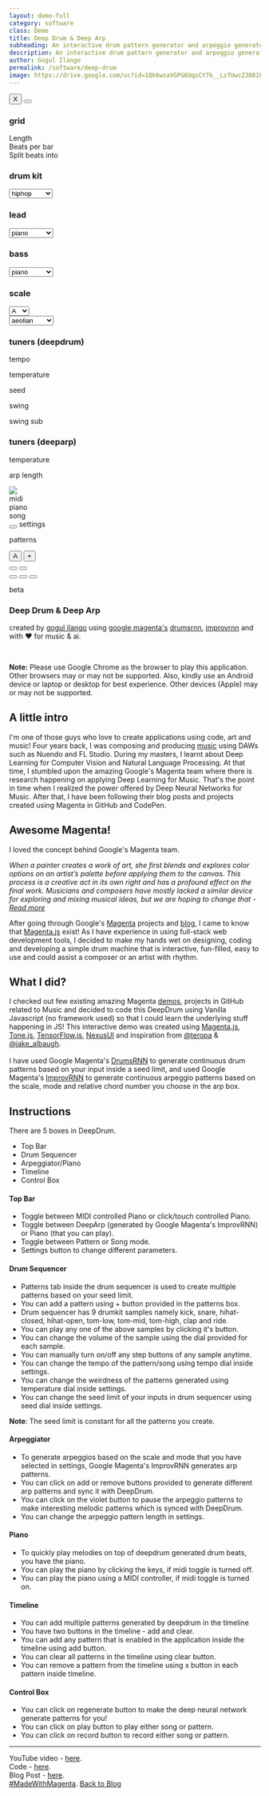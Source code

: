 ```yaml
---
layout: demo-full
category: software
class: Demo
title: Deep Drum & Deep Arp
subheading: An interactive drum pattern generator and arpeggio generator created using Google Magenta's DrumsRNN and ImprovRNN
description: An interactive drum pattern generator and arpeggio generator created using Google Magenta's DrumsRNN and ImprovRNN
author: Gogul Ilango
permalink: /software/deep-drum
image: https://drive.google.com/uc?id=1Qk6wsaVGPG6UqsCY7k__LzfUwcZJD81F
---
```


<div class="deepdrum-container">
	<div class="deepdrum-wrapper">
		<div class="deepdrum-flex">
			<div class="deepdrum-playback deepdrum-flex-items">
				<div class="deepdrum-kit-selector">
					<div id="deepdrum-top-controller" class="deepdrum-playback-controller">
						<div class="deepdrum-modal-settings" id="deepdrum-modal-settings">
							<div class="deepdrum-modal-settings-holder">
								<button id="deepdrum-modal-close" class="deepdrum-modal-close" onclick="closeSettings()">X</button>
								<button id="deepdrum-modal-apply" class="deepdrum-modal-apply" onclick="applySettings()"></button>
								<div class="deepdrum-modal-settings-wrapper">
									<div class="deepdrum-modal-settings-container">
										<h3>grid</h3>
										<div class="deepdrum-settings-box">
										    <div class="deepdrum-settings-flex"><span class="text-settings">Length</span><span id="text-slider-bar-length" class="text-settings-value"></span> <span nexus-ui="slider" id="slider-bar-length"></span></div>
										    <div class="deepdrum-settings-flex"><span class="text-settings">Beats per bar</span><span id="text-slider-beats-per-bar" class="text-settings-value"></span> <span nexus-ui="slider" id="slider-beats-per-bar"></span></div>
										    <div class="deepdrum-settings-flex"><span class="text-settings">Split beats into</span><span id="text-slider-split-beats-into" class="text-settings-value"></span> <span nexus-ui="slider" id="slider-split-beats-into"></span></div>
										</div>
									</div>
								</div>
								<div class="deepdrum-modal-settings-wrapper">
									<div class="deepdrum-modal-settings-container">
										<h3>drum kit</h3>
										<div class="deepdrum-settings-box">
										    <select id="deepdrum-kit" class="deepdrum-select" onchange="updateKit(this.id)">
										    	<option value="analog">analog</option>
										    	<option value="electronic">electronic</option>
										    	<option value="hiphop" selected>hiphop</option>
										    	<option value="percussion">percussion</option>
										    </select>
										</div>
									</div>
								</div>
								<div class="deepdrum-modal-settings-wrapper">
									<div class="deepdrum-modal-settings-container">
										<h3>lead</h3>
										<div class="deepdrum-settings-box">
										    <select id="deepdrum-select-synth" class="deepdrum-select" onchange="updateSynthLead(this.id)">
										    	<option value="mono">monosynth</option>
										    	<option value="poly">polysynth</option>
										    	<option value="fat">fatsynth</option>
										    	<option value="piano" selected>piano</option>
										    	<option value="guitar">guitar</option>
										    </select>
										</div>
									</div>
								</div>
								<div class="deepdrum-modal-settings-wrapper">
									<div class="deepdrum-modal-settings-container">
										<h3>bass</h3>
										<div class="deepdrum-settings-box">
										    <select id="deepdrum-select-synth-bass" class="deepdrum-select" onchange="updateSynthBass(this.id)">
										    	<option value="mono">monosynth</option>
										    	<option value="poly">polysynth</option>
										    	<option value="fat">fatsynth</option>
										    	<option value="piano" selected>piano</option>
										    </select>
										</div>
									</div>
								</div>
								<div class="deepdrum-modal-settings-wrapper">
									<div class="deepdrum-modal-settings-container">
										<h3>scale</h3>
										<div class="deepdrum-settings-box" id="deepdrum-box-select-scale">
											<select id="deepdrum-select-scale" class="deepdrum-select" onchange="updateScale(this.id)">
										    	<option value="C">C</option>
										    	<option value="C#">C#</option>
										    	<option value="D">D</option>
										    	<option value="D#">D#</option>
										    	<option value="E">E</option>
										    	<option value="F">F</option>
										    	<option value="F#">F#</option>
										    	<option value="G">G</option>
										    	<option value="G#">G#</option>
										    	<option value="A" selected>A</option>
										    	<option value="A#">A#</option>
										    	<option value="B">B</option>
										    </select>
										</div>
										<div class="deepdrum-settings-box" id="deepdrum-box-select-mode">
											<select id="deepdrum-select-mode" class="deepdrum-select" onchange="updateMode(this.id)">
										    	<option value="ionian">ionian</option>
										    	<option value="dorian">dorian</option>
										    	<option value="phrygian">phrygian</option>
										    	<option value="lydian">lydian</option>
										    	<option value="myxolydian">myxolydian</option>
										    	<option value="aeolian" selected>aeolian</option>
										    	<option value="locrian">locrian</option>
										    </select>
										</div>
									</div>
								</div>
								<div class="deepdrum-modal-settings-wrapper">
									<div class="deepdrum-modal-settings-container">
									<h3>tuners (deepdrum)</h3>
										<div class="deepdrum-playback-control">
											<div class="deepdrum-playback-controller">
												<div class="deepdrum-control-box">
													<span nexus-ui="dial" id="dial-tempo"></span>
												    <p id="text-tempo" class="text-property">tempo</p>
												</div>
												<div class="deepdrum-control-box">
													<span nexus-ui="dial" id="dial-temperature-drum"></span>
												    <p id="text-temperature-drum" class="text-property">temperature</p>
												</div>
												<div class="deepdrum-control-box">
													<span nexus-ui="dial" id="dial-seed"></span>
												    <p id="text-seed" class="text-property">seed</p>
												</div>
												<div class="deepdrum-control-box">
													<span nexus-ui="dial" id="dial-swing"></span>
												    <p id="text-swing" class="text-property">swing</p>
												</div>
												<div class="deepdrum-control-box">
													<span nexus-ui="dial" id="dial-swing-sub"></span>
												    <p id="text-swing-sub" class="text-property">swing sub</p>
												</div>
											</div>
										</div>
									</div>
								</div>
								<div class="deepdrum-modal-settings-wrapper">
									<div class="deepdrum-modal-settings-container">
									<h3>tuners (deeparp)</h3>
										<div class="deepdrum-playback-control">
											<div class="deepdrum-playback-controller">
												<div class="deepdrum-control-box">
													<span nexus-ui="dial" id="dial-temperature-arp"></span>
												    <p id="text-temperature-arp" class="text-property">temperature</p>
												</div>
												<div class="deepdrum-control-box hide-box" id="box-dial-arp-length">
													<span nexus-ui="dial" id="dial-arp-length"></span>
												    <p id="text-arp-length" class="text-property">arp length</p>
												</div>
											</div>
										</div>
									</div>
								</div>
							</div>
						</div>
						<div class="deepdrum-top-control-box">
							<img src="/images/live-demo/deepdrum/avengers.png" class="avengers-logo" />
						</div>
						<div class="deepdrum-top-control-box">
							<span nexus-ui="toggle" id="toggle-midi"></span>
							<span class="text-description">midi</span>	
						</div>
						<div class="deepdrum-top-control-box">
							<span nexus-ui="radiobutton" id="radio-melody" style="margin-bottom: 5px !important;"></span>
							<span class="text-description" id="text-melody">piano</span>	
						</div>
						<div class="deepdrum-top-control-box">
							<span nexus-ui="toggle" id="toggle-play-mode"></span>
							<span class="text-description" id="text-play-mode">song</span>	
						</div>
						<div class="deepdrum-top-control-box">
							<button id="deepdrum-settings" class="deepdrum-settings" onclick="showSettings(this.id)"></button>
							<span class="text-description">settings</span>	
						</div>
					</div>
				</div>
				<div class="hide-box deepdrum-pattern-tag" id="deepdrum-pattern-tag">
					<div id="deepdrum-tag-holder" class="deepdrum-tag-holder">
						<p class="deepdrum-tag-text">patterns</p>
						<button id="btn-tag-a" class="btns-tag" onclick="enableTag(this.id)">A</button>
						<button id="btn-tag-plus" class="btns-tag-plus" onclick="addTag(this.id)">+</button>
					</div>
				</div>
				<div class="deepdrum-step-sequencer">
					<div id="deepdrum-drum-container" class="deepdrum-instrument-container">
					</div>
				</div>
				<div class="deepdrum-playback-control deepdrum-arp-box-wrapper" id="deepdrum-arp-box-wrapper">
					<div class="hide-box deepdrum-piano-box" id="deepdrum-piano-box">
						<div class="deepdrum-piano" id="deepdrum-piano"></div>
					</div>
					<div class="hide-box deepdrum-arp-box" id="deepdrum-arp-box"></div>
					<div class="hide-box deepdrum-gpad-box" id="deepdrum-gpad-box"></div>
				</div>
				<div class="deepdrum-timeline-container animated" id="deepdrum-timeline-container">
					<div class="deepdrum-timeline" id="deepdrum-timeline">
						<div id="deepdrum-timeline-indicator" class="deepdrum-timeline-indicator"></div>
						<button id="deepdrum-timeline-add" class="deepdrum-timeline-add animated jello infinite" onclick="addPatternInTimeline(this.id)"></button>
						<button id="deepdrum-timeline-clear" class="deepdrum-timeline-clear" onclick="clearPatternInTimeline()"></button>
					</div>
				</div>
				<div class="deepdrum-buttons-controller">
					<button id="deepdrum-regenerate" class="deepdrum-regenerate" onclick="predictSequence(this.id)" title="Regenerate!"></button>
					<button id="deepdrum-play" class="deepdrum-play" onclick="playDeepDrum(this.id)" title="Play!"></button>
					<button id="deepdrum-record" class="deepdrum-record" onclick="downloadPattern(this.id)" title="Record!"></button>
				</div>
				<p class='deepdrum-beta'>beta</p>
				</div>
			</div>
		</div>
		<div id="deepdrum-snackbar" class="deepdrum-snackbar"></div>
	</div>
<div class="deepdrum-content-container">
	<div class="deepdrum-content">
		<div>
			<h3>Deep Drum & Deep Arp</h3>
			<p class="text-create">created by <a href="https://gogul09.github.io/about" target="_blank">gogul ilango</a> using <a href="https://magenta.tensorflow.org/demos/community/" target="_blank">google magenta's</a> <a href="https://github.com/tensorflow/magenta/tree/master/magenta/models/drums_rnn" target="_blank">drumsrnn</a>, <a href="https://github.com/tensorflow/magenta/tree/master/magenta/models/improv_rnn" target="_blank">improvrnn</a> and with ❤️ for music & ai.</p>
			<br>
			<div class="note">
				<p><b>Note:</b> Please use Google Chrome as the browser to play this application. Other browsers may or may not be supported. Also, kindly use an Android device or laptop or desktop for best experience. Other devices (Apple) may or may not be supported.</p>
			</div>
			<h2>A little intro</h2>
			<p>I'm one of those guys who love to create applications using code, art and music! Four years back, I was composing and producing <a href="https://www.youtube.com/c/GogulIlangoMusic" target="_blank">music</a> using DAWs such as Nuendo and FL Studio. During my masters, I learnt about Deep Learning for Computer Vision and Natural Language Processing. At that time, I stumbled upon the amazing Google's Magenta team where there is research happening on applying Deep Learning for Music. That's the point in time when I realized the power offered by Deep Neural Networks for Music. After that, I have been following their blog posts and projects created using Magenta in GitHub and CodePen.</p>
			<h2>Awesome Magenta!</h2>
			<p>I loved the concept behind Google's Magenta team.</p>
			<div class="note"><p><i>When a painter creates a work of art, she first blends and explores color options on an artist’s palette before applying them to the canvas. This process is a creative act in its own right and has a profound effect on the final work. Musicians and composers have mostly lacked a similar device for exploring and mixing musical ideas, but we are hoping to change that - <a href="https://magenta.tensorflow.org/music-vae" target="_blank">Read more</a></i></p></div> 
			<p>After going through Google's <a href="https://magenta.tensorflow.org/" target="_blank">Magenta</a> projects and <a href="https://magenta.tensorflow.org/blog" target="_blank">blog</a>, I came to know that <a href="https://magenta.tensorflow.org/blog/2018/05/03/connecting-with-magenta-js/" target="_blank">Magenta.js</a> exist! As I have experience in using full-stack web development tools, I decided to make my hands wet on designing, coding and developing a simple drum machine that is interactive, fun-filled, easy to use and could assist a composer or an artist with rhythm.</p>
			<h2>What I did?</h2>
			<p>I checked out few existing amazing Magenta <a href="https://magenta.tensorflow.org/demos" target="_blank">demos</a>, projects in GitHub related to Music and decided to code this DeepDrum using Vanilla Javascript (no framework used) so that I could learn the underlying stuff happening in JS! This interactive demo was created using <a href="https://magenta.tensorflow.org/js" target="_blank">Magenta.js</a>, <a href="https://tonejs.github.io/" target="_blank">Tone.js</a>, <a href="https://js.tensorflow.org/" target="_blank">TensorFlow.js</a>, <a href="https://nexus-js.github.io/ui/" target="_blank">NexusUI</a> and inspiration from <a href="https://twitter.com/teropa" target="_blank">@teropa</a> & <a href="https://twitter.com/jake_albaugh" target="_blank">@jake_albaugh</a>.<br><br>I have used Google Magenta's <a href="https://github.com/tensorflow/magenta/tree/master/magenta/models/drums_rnn" target="_blank">DrumsRNN</a> to generate continuous drum patterns based on your input inside a <span class="coding">seed</span> limit, and used Google Magenta's <a href="https://github.com/tensorflow/magenta/tree/master/magenta/models/improv_rnn" target="_blank">ImprovRNN</a> to generate continuous arpeggio patterns based on the scale, mode and relative chord number you choose in the arp box.</p>
			<h2>Instructions</h2>
			<p>There are 5 boxes in DeepDrum.</p>
			<ul>
				<li>Top Bar</li>
				<li>Drum Sequencer</li>
				<li>Arpeggiator/Piano</li>
				<li>Timeline</li>
				<li>Control Box</li>
			</ul>
			<h4>Top Bar</h4>
			<ul>
				<li>Toggle between MIDI controlled Piano or click/touch controlled Piano.</li>
				<li>Toggle between DeepArp (generated by Google Magenta's ImprovRNN) or Piano (that you can play).</li>
				<li>Toggle between Pattern or Song mode.</li>
				<li>Settings button to change different parameters.</li>
			</ul>
			<h4>Drum Sequencer</h4>
			<ul>
				<li>Patterns tab inside the drum sequencer is used to create multiple patterns based on your seed limit.</li>
				<li>You can add a pattern using <span class="coding">+</span> button provided in the patterns box.</li>
				<li>Drum sequencer has 9 drumkit samples namely kick, snare, hihat-closed, hihat-open, tom-low, tom-mid, tom-high, clap and ride.</li>
				<li>You can play any one of the above samples by clicking it's button.</li>
				<li>You can change the volume of the sample using the dial provided for each sample.</li>
				<li>You can manually turn on/off any step buttons of any sample anytime.</li>
				<li>You can change the tempo of the pattern/song using <span class="coding">tempo</span> dial inside settings.</li>
				<li>You can change the weirdness of the patterns generated using <span class="coding">temperature</span> dial inside settings.</li>
				<li>You can change the seed limit of your inputs in drum sequencer using <span class="coding">seed</span> dial inside settings.</li>
			</ul>
			<div class="note">
				<p><b>Note</b>: The seed limit is constant for all the patterns you create.</p>
			</div>
			<h4>Arpeggiator</h4>
			<ul>
				<li>To generate arpeggios based on the <span class="coding">scale</span> and <span class="coding">mode</span> that you have selected in settings, Google Magenta's ImprovRNN generates arp patterns.</li>
				<li>You can click on add or remove buttons provided to generate different arp patterns and sync it with DeepDrum.</li>
				<li>You can click on the violet button to pause the arpeggio patterns to make interesting melodic patterns which is synced with DeepDrum.</li>
				<li>You can change the arpeggio pattern length in settings.</li>
			</ul>
			<h4>Piano</h4>
			<ul>
				<li>To quickly play melodies on top of deepdrum generated drum beats, you have the piano.</li>
				<li>You can play the piano by clicking the keys, if <span class="coding">midi</span> toggle is turned off.</li>
				<li>You can play the piano using a MIDI controller, if <span class="coding">midi</span> toggle is turned on.</li>
			</ul>
			<h4>Timeline</h4>
			<ul>
				<li>You can add multiple patterns generated by deepdrum in the timeline</li>
				<li>You have two buttons in the timeline - <span class="coding">add</span> and <span class="coding">clear</span>.</li>
				<li>You can add any pattern that is enabled in the application inside the timeline using <span class="coding">add</span> button.</li>
				<li>You can clear all patterns in the timeline using <span class="coding">clear</span> button.</li>
				<li>You can remove a pattern from the timeline using <span class="coding">x</span> button in each pattern inside timeline.</li>
			</ul>
			<h4>Control Box</h4>
			<ul>
				<li>You can click on <span class="coding">regenerate</span> button to make the deep neural network generate patterns for you!</li>
				<li>You can click on <span class="coding">play</span> button to play either song or pattern.</li>
				<li>You can click on <span class="coding">record</span> button to record either song or pattern.</li>
			</ul>
			<hr>
			<p>YouTube video - <a href="https://www.youtube.com/watch?v=sjo6UlQONLc" target="_blank">here</a>.
			<br>
			Code - <a href="https://github.com/Gogul09/deep-drum" target="_blank">here</a>.
			<br>
			Blog Post - <a href="https://gogul09.github.io/software/creating-intelligent-music-applications-in-the-browser" target="_blank">here</a>.
			<br>
			<a href="https://magenta.tensorflow.org/demos/community/" target="_blank">#MadeWithMagenta</a>.
			<a href="https://gogul09.github.io/" class="btn-back-to-blog">Back to Blog</a>
			</p>
		</div>
	</div>
</div>

<script type="text/javascript" src="https://code.jquery.com/jquery-2.1.1.min.js"></script>
<script type="text/javascript" src="https://cdn.jsdelivr.net/npm/@magenta/music@1.4.2/dist/magentamusic.min.js"></script>
<script type="text/javascript" src="/externals/js/nexus.js"></script>
<script type="text/javascript" src="/js/tone.js"></script>

<script type="text/javascript" src="/js/deepdrum/tonal.js"></script>
<script type="text/javascript" src="/js/deepdrum/chord_finder.js"></script>
<script type="text/javascript" src="/js/deepdrum/reverse_midi_map.js"></script>
<script type="text/javascript" src="/js/deepdrum/update_controls.js"></script>
<script type="text/javascript" src="/js/deepdrum/arp_and_bass.js"></script>
<script type="text/javascript" src="/js/deepdrum/multiple_tag.js"></script>
<script type="text/javascript" src="/js/deepdrum/timeline.js"></script>
<script type="text/javascript" src="/js/deepdrum/gpad.js"></script>
<script type="text/javascript" src="/js/deepdrum/deepdrum.js"></script>

<script type="text/javascript">
	setTimeout(function(){ 
		// dummy start note to load buffer
		lead_synth.triggerAttackRelease('C3', 0.25, 0);
		lead_synth.triggerAttackRelease('E3', 0.25, 1);
		lead_synth.triggerAttackRelease('G3', 0.25, 2);
		showSnackMessage("Click on play button!");
	}, 2000);
</script>